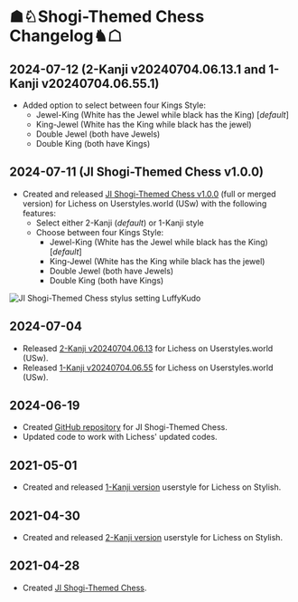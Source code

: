 # ☗♘Shogi-Themed Chess Changelog♞☖

## 2024-07-12 (2-Kanji v20240704.06.13.1 and 1-Kanji v20240704.06.55.1)
- Added option to select between four Kings Style:
  - Jewel-King (White has the Jewel while black has the King) [*default*]
  - King-Jewel (White has the King while black has the jewel)
  - Double Jewel (both have Jewels)
  - Double King (both have Kings)

## 2024-07-11 (JI Shogi-Themed Chess v1.0.0)
- Created and released [JI Shogi-Themed Chess v1.0.0](https://userstyles.world/style/17187/ji-shogi-themed-chess) (full or merged version) for Lichess on Userstyles.world (USw) with the following features:
    - Select either 2-Kanji (*default*) or 1-Kanji style
    - Choose between four Kings Style:
      - Jewel-King (White has the Jewel while black has the King) [*default*]
      - King-Jewel (White has the King while black has the jewel)
      - Double Jewel (both have Jewels)
      - Double King (both have Kings)
     
![JI Shogi-Themed Chess stylus setting LuffyKudo](https://luffykudo.wordpress.com/wp-content/uploads/2024/07/ji-shogi-themed-chess-stylus-settings.png)

## 2024-07-04
- Released [2-Kanji v20240704.06.13](https://userstyles.world/style/17075/ji-shogi-themed-chess-2-kanji) for Lichess on Userstyles.world (USw).
- Released [1-Kanji v20240704.06.55](https://userstyles.world/style/17076/ji-shogi-themed-chess-1-kanji) for Lichess on Userstyles.world (USw).
## 2024-06-19
- Created [GitHub repository](https://github.com/LuffyKudo/JI-Shogi-Themed-Chess) for JI Shogi-Themed Chess.
- Updated code to work with Lichess' updated codes.
## 2021-05-01
- Created and released [1-Kanji version](https://userstyles.org/styles/202656/lichess-ji-shogi-themed-chess-1-kanji) userstyle for Lichess on Stylish.
## 2021-04-30
- Created and released [2-Kanji version](https://userstyles.org/styles/202618/lichess-ji-shogi-themed-chess-2-kanji) userstyle for Lichess on Stylish.
## 2021-04-28
- Created [JI Shogi-Themed Chess](https://luffykudo.wordpress.com/2021/04/28/shogi-themed-chess-japanized-western-chess/).
